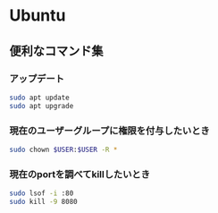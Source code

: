 # Ubuntu

## 便利なコマンド集

### アップデート

```bash
sudo apt update
sudo apt upgrade
```

### 現在のユーザーグループに権限を付与したいとき

```bash
sudo chown $USER:$USER -R * 
```

### 現在のportを調べてkillしたいとき

```bash
sudo lsof -i :80
sudo kill -9 8080
```